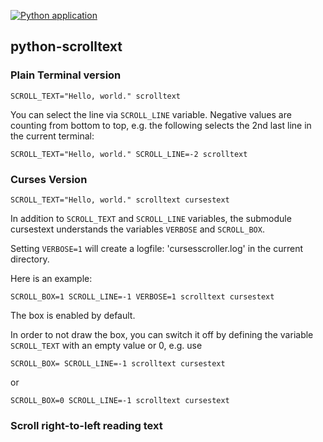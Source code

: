 [![Python application](https://github.com/jimdeekepler/python-scrolltext/actions/workflows/python-app.yml/badge.svg)](https://github.com/jimdeekepler/python-scrolltext/actions/workflows/python-app.yml)


## python-scrolltext

### Plain Terminal version

    SCROLL_TEXT="Hello, world." scrolltext

You can select the line via `SCROLL_LINE` variable. Negative values are counting
from bottom to top, e.g. the following selects the 2nd last line in the current
terminal:

    SCROLL_TEXT="Hello, world." SCROLL_LINE=-2 scrolltext


### Curses Version

    SCROLL_TEXT="Hello, world." scrolltext cursestext

In addition to `SCROLL_TEXT` and `SCROLL_LINE` variables, the submodule cursestext
understands the variables `VERBOSE` and `SCROLL_BOX`.

Setting `VERBOSE=1` will create a logfile: 'cursesscroller.log' in the
current directory.

Here is an example:

    SCROLL_BOX=1 SCROLL_LINE=-1 VERBOSE=1 scrolltext cursestext

The box is enabled by default.

In order to not draw the box, you can switch it off by defining the variable
`SCROLL_TEXT` with an empty value or 0, e.g. use

    SCROLL_BOX= SCROLL_LINE=-1 scrolltext cursestext

or

    SCROLL_BOX=0 SCROLL_LINE=-1 scrolltext cursestext


### Scroll right-to-left reading text


